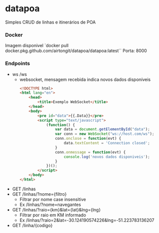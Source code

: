 # datapoa
Simples CRUD de linhas e itinerários de POA

### Docker
Imagem disponivel `docker pull docker.pkg.github.com/airtongit/datapoa/datapoa:latest``
Porta: 8000

### Endpoints

* ws /ws
  * websocket, mensagem recebida indica novos dados disponíveis
    ```html
    <!DOCTYPE html>
    <html lang="en">
        <head>
            <title>Exemplo WebSocket</title>
        </head>
        <body>
            <pre id="data">{{.Data}}</pre>
            <script type="text/javascript">
                (function() {
                    var data = document.getElementById("data");
                    var conn = new WebSocket("ws://host.com/ws");
                    conn.onclose = function(evt) {
                        data.textContent = 'Connection closed';
                    }
                    conn.onmessage = function(evt) {
                        console.log('novos dados disponiveis');
                    }
                })();
            </script>
        </body>
    </html>
    ```
* GET /linhas
* GET /linhas/?nome={filtro}
  * Filtrar por nome case insensitive
  * Ex /linhas/?nome=navegantes
* GET /linhas/?raio={km}&lat={lat}&lng={lng}
  * Filtrar por raio em KM informado
  * Ex /linhas/?raio=2&lat=-30.124190574226&lng=-51.223783136207
* GET /linha/{codigo}

